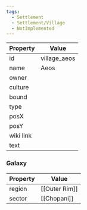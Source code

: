 ```yaml
---
tags:
  - Settlement
  - Settlement/Village
  - NotImplemented
---
```


| Property  | Value        |
| --------- | ------------ |
| id        | village_aeos |
| name      | Aeos         |
| owner     |              |
| culture   |              |
| bound     |              |
| type      |              |
| posX      |              |
| posY      |              |
| wiki link |              |
| text      |              |

### Galaxy
| Property | Value         |
| -------- | ------------- |
| region   | [[Outer Rim]] |
| sector   | [[Chopani]]   |
